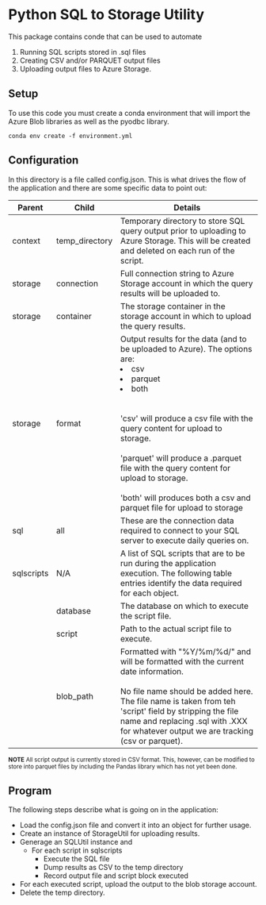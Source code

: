 # Python SQL to Storage Utility

This package contains conde that can be used to automate

1. Running SQL scripts stored in .sql files
2. Creating CSV and/or PARQUET output files
3. Uploading output files to Azure Storage. 
## Setup
To use this code you must create a conda environment that will import the Azure Blob libraries as well as the pyodbc library.

```
conda env create -f environment.yml
```

## Configuration
In this directory is a file called config.json. This is what drives the flow of the application and there are some specific data to point out:

|Parent|Child|Details|
|------|-----|-------|
|context|temp_directory|Temporary directory to store SQL query output prior to uploading to Azure Storage. This will be created and deleted on each run of the script.|
|storage|connection|Full connection string to Azure Storage account in which the query results will be uploaded to.|
|storage|container|The storage container in the storage account in which to upload the query results.|
|storage|format|Output results for the data (and to be uploaded to Azure). The options are:<br><li>csv</li><li>parquet</li><li>both</li> <br><br>'csv' will produce a csv file with the query content for upload to storage.<br><br>'parquet' will produce a .parquet file with the query content for upload to storage.<br><br>'both' will produces both a csv and parquet file for upload to storage|
|sql|all|These are the connection data required to connect to your SQL server to execute daily queries on.|
|sqlscripts|N/A|A list of SQL scripts that are to be run during the application execution. The following table entries identify the data required for each object.|
||database|The database on which to execute the script file.|
||script|Path to the actual script file to execute.|
||blob_path|Formatted with "%Y/%m/%d/" and will be formatted with the current date information.<br><br>No file name should be added here. The file name is taken from teh 'script' field by stripping the file name and replacing .sql with .XXX for whatever output we are tracking (csv or parquet). |

<sub><b>NOTE</b> All script output is currently stored in CSV format. This, however, can be modified to store into parquet files by including the Pandas library which has not yet been done.</sub>

## Program
The following steps describe what is going on in the application:

- Load the config.json file and convert it into an object for further usage. 
- Create an instance of StorageUtil for uploading results. 
- Generage an SQLUtil instance and
    - For each script in sqlscripts
        - Execute the SQL file 
        - Dump results as CSV to the temp directory
        - Record output file and script block executed
- For each executed script, upload the output to the blob storage account.
- Delete the temp directory.
